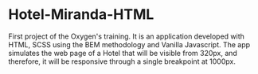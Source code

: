 # Hotel-Miranda-HTML
First project of the Oxygen's training. It is an application developed with HTML, SCSS using the BEM methodology and Vanilla Javascript. The app simulates the web page of a Hotel that will be visible from 320px, and therefore, it will be responsive through a single breakpoint at 1000px.
